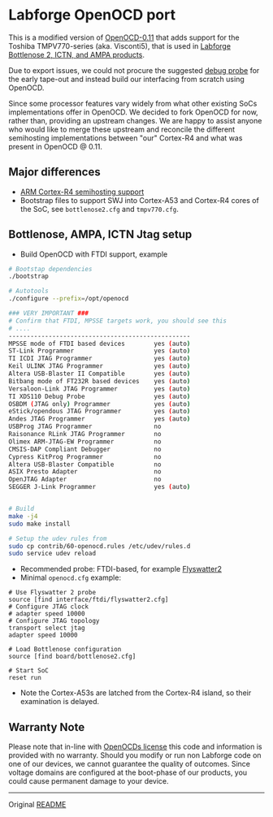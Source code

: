# Labforge OpenOCD port

This is a modified version of [OpenOCD-0.11](https://openocd.org/) 
that adds support for the Toshiba TMPV770-series (aka. Visconti5), 
that is used in [Labforge Bottlenose 2, ICTN, and AMPA products](http://labforge.ca/).

Due to export issues, we could not procure the suggested 
[debug probe](https://www.dts-insight.co.jp/product/ice-jtag/adviceluna2/index.html) 
for the early tape-out and instead build our interfacing from scratch using
OpenOCD.

Since some processor features vary widely from what other existing
SoCs implementations offer in OpenOCD. We decided to fork OpenOCD for now, 
rather than, providing an upstream changes. We are happy to assist anyone who
would like to merge these upstream and reconcile the different semihosting 
implementations between "our" Cortex-R4 and what was present in OpenOCD @ 0.11.

## Major differences
 * [ARM Cortex-R4 semihosting support](https://developer.arm.com/documentation/dui0471/g/Bgbjjgij)
 * Bootstrap files to support SWJ into Cortex-A53 and Cortex-R4 cores of the SoC,
   see ```bottlenose2.cfg``` and ```tmpv770.cfg```.

## Bottlenose, AMPA, ICTN Jtag setup
 * Build OpenOCD with FTDI support, example
```bash
# Bootstap dependencies
./bootstrap

# Autotools
./configure --prefix=/opt/openocd

### VERY IMPORTANT ###
# Confirm that FTDI, MPSSE targets work, you should see this
# ....
--------------------------------------------------
MPSSE mode of FTDI based devices        yes (auto)
ST-Link Programmer                      yes (auto)
TI ICDI JTAG Programmer                 yes (auto)
Keil ULINK JTAG Programmer              yes (auto)
Altera USB-Blaster II Compatible        yes (auto)
Bitbang mode of FT232R based devices    yes (auto)
Versaloon-Link JTAG Programmer          yes (auto)
TI XDS110 Debug Probe                   yes (auto)
OSBDM (JTAG only) Programmer            yes (auto)
eStick/opendous JTAG Programmer         yes (auto)
Andes JTAG Programmer                   yes (auto)
USBProg JTAG Programmer                 no
Raisonance RLink JTAG Programmer        no
Olimex ARM-JTAG-EW Programmer           no
CMSIS-DAP Compliant Debugger            no
Cypress KitProg Programmer              no
Altera USB-Blaster Compatible           no
ASIX Presto Adapter                     no
OpenJTAG Adapter                        no
SEGGER J-Link Programmer                yes (auto)


# Build
make -j4
sudo make install

# Setup the udev rules from
sudo cp contrib/60-openocd.rules /etc/udev/rules.d
sudo service udev reload
```
 * Recommended probe: FTDI-based, for example [Flyswatter2](https://www.tincantools.com/flyswatter2/)
 * Minimal ```openocd.cfg``` example:
```
# Use Flyswatter 2 probe
source [find interface/ftdi/flyswatter2.cfg]
# Configure JTAG clock
# adapter speed 10000
# Configure JTAG topology
transport select jtag
adapter speed 10000

# Load Bottlenose configuration
source [find board/bottlenose2.cfg]

# Start SoC
reset run
```
 * Note the Cortex-A53s are latched from the Cortex-R4 island, so their
   examination is delayed.

## Warranty Note

Please note that in-line with [OpenOCDs license](./COPYING) this code and
information is provided with no warranty. Should you modify or run non 
Labforge code on one of our devices, we cannot guarantee the quality of 
outcomes. Since voltage domains are configured at the boot-phase of our 
products, you could cause permanent damage to your device.

----
Original [README](./README)
